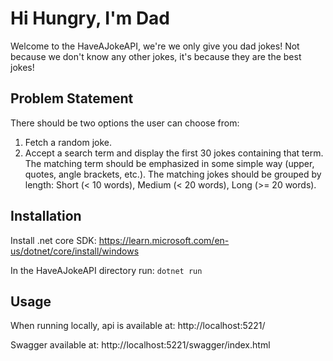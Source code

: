 # Hi Hungry, I'm Dad
Welcome to the HaveAJokeAPI, we're we only give you dad jokes! Not because we don't know any other jokes, it's because they are the best jokes!

## Problem Statement
There should be two options the user can choose from:
1. Fetch a random joke.
2. Accept a search term and display the first 30 jokes containing that term. The matching term should be emphasized in some simple way (upper, quotes, angle brackets, etc.). The matching jokes should be grouped by length: Short (< 10 words), Medium (< 20 words), Long (>= 20 words).

## Installation

Install .net core SDK: https://learn.microsoft.com/en-us/dotnet/core/install/windows

In the HaveAJokeAPI directory run: `dotnet run`

## Usage

When running locally, api is available at: http://localhost:5221/

Swagger available at: http://localhost:5221/swagger/index.html

